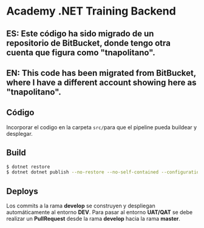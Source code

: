 # Academy .NET Training Backend

## ES: Este código ha sido migrado de un repositorio de BitBucket, donde tengo otra cuenta que figura como "tnapolitano".
## EN: This code has been migrated from BitBucket, where I have a different account showing here as "tnapolitano".

## Código
Incorporar el codigo en la carpeta `src/`para que el pipeline pueda buildear y desplegar.
## Build
```bash
$ dotnet restore
$ dotnet dotnet publish --no-restore --no-self-contained --configuration Release --output ../publish
```
## Deploys
Los commits a la rama **develop** se construyen y despliegan automáticamente al entorno **DEV**.
Para pasar al entorno **UAT/QAT** se debe realizar un **PullRequest** desde la rama **develop** hacia la rama **master**.
